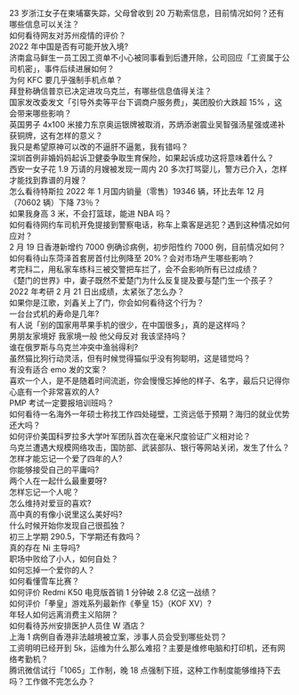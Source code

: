 23 岁浙江女子在柬埔寨失踪，父母曾收到 20 万勒索信息，目前情况如何？还有哪些信息可以关注？  
如何看待网友对苏州疫情的评价？  
2022 年中国是否有可能开放入境?  
济南盒马鲜生一员工因工资单不小心被同事看到后遭开除，公司回应「工资属于公司机密」，事件后续进展如何？  
为何 KFC 要几乎强制手机点单？  
拜登称确信普京已决定进攻乌克兰，有哪些信息值得关注？  
国家发改委发文「引导外卖等平台下调商户服务费」，美团股价大跌超  15% ，这会带来哪些影响？  
英国男子 4x100 米接力东京奥运银牌被取消，苏炳添谢震业吴智强汤星强或递补获铜牌，这有怎样的意义？  
我只是希望原神可以改的不逼肝不逼氪，我有错吗？  
深圳首例非婚妈妈起诉卫健委争取生育保险，如果起诉成功这将意味着什么？  
西安一女子花 1.9 万请的月嫂被发现一周内 20 多次打骂婴儿，警方已介入，怎样才能找到靠谱的月嫂？  
怎么看待特斯拉 2022 年 1 月国内销量（零售）19346 辆，环比去年 12 月（70602 辆）下降 73％？  
如果我身高 3 米，不会打篮球，能进 NBA 吗？  
如何看待网约车司机开免提接到警察电话，称车上乘客是逃犯？遇到这种情况如何应对？  
2 月 19 日香港新增约 7000 例确诊病例，初步阳性约 7000 例，目前情况如何？  
如何看待山东菏泽首套房首付比例降至 20%？会对市场产生哪些影响？  
考完科二，用私家车练科三被交警把车拦了，会不会影响所有已过成绩？  
《楚门的世界》中，妻子既然不爱楚门为什么反复提及要与楚门生一个孩子？  
2022 年考研 2 月 21 日出成绩，太紧张了怎么办？  
如果你是江歌，刘鑫关上了门，你会如何看待这个行为？  
一台台式机的寿命是几年?  
有人说「别的国家用苹果手机的很少，在中国很多」，真的是这样吗？  
男朋友家境好 我家境一般 他父母反对 我该坚持吗？  
谁在俄罗斯与乌克兰冲突中渔翁得利?  
虽然猫比狗行动灵活，但有时候觉得猫似乎没有狗聪明，这是错觉吗？  
有没有适合 emo 发的文案？  
喜欢一个人，是不是随着时间流逝，你会慢慢忘掉他的样子、名字，最后只记得你心底有一个非常喜欢的人?  
PMP 考试一定要报培训班吗？  
如何看待一名海外一年硕士称找工作四处碰壁，工资远低于预期？海归的就业优势还大吗？  
如何评价美国科罗拉多大学叶军团队首次在毫米尺度验证广义相对论？  
乌克兰遭遇大规模网络攻击，国防部、武装部队、银行等网站关闭，发生了什么？  
怎样才能忘记一个爱了四年的人?  
你能够接受自己的平庸吗?  
两个人在一起什么最重要呀?  
怎样忘记一个人呢？  
怎么维持对爱豆的喜欢?  
高中真的有像小说里这么美好吗?  
什么时候开始你发现自己很孤独？  
初三上学期 290.5，下学期还有救吗？  
真的存在 Ni 主导吗?  
职场中败给了小人，如何自处？  
如何忘掉一个爱你的人？  
如何看懂雪车比赛？  
如何评价 Redmi K50 电竞版首销 1 分钟破 2.8 亿这一战绩？  
如何评价「拳皇」游戏系列最新作《拳皇 15》（KOF XV）?  
年轻人如何远离消费主义陷阱？  
如何看待苏州安排医护人员住 W 酒店？  
上海 1 病例自香港非法越境被立案，涉事人员会受到哪些处罚？  
工资明明已经开到 5k，运维为什么那么难招？主要是维修电脑和打印机，还有网络考勤机？  
腾讯微信试行「1065」工作制，晚 18 点强制下班，这种工作制度能够维持下去吗？工作做不完怎么办？  

